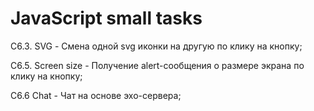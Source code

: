 # JavaScript small tasks

С6.3. SVG - Смена одной svg иконки на другую по клику на кнопку;

C6.5. Screen size - Получение alert-сообщения о размере экрана по клику на кнопку;

C6.6 Chat - Чат на основе эхо-сервера;
